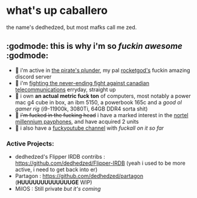 # what's up caballero
the name's dedhedzed, but most mafks call me zed.

## :godmode: this is why i'm so *fuckin awesome* :godmode:

- :metal: i'm active in [the pirate's plunder](https://discord.gg/6hkKQFp6Jd), my pal [rocketgod's](https://github.com/RocketGod-git) fuckin amazing discord server 
- :metal: i'm [fighting the never-ending fight against canadian telecommunications](https://zed.industries) erryday, straight up
- :metal: i own **an actual metric fuck ton** of computers, most notably a power mac g4 cube in box, an ibm 5150, a powerbook 165c and a *good ol gamer rig* (i9-11900k, 3080Ti, 64GB DDR4 sorta shit)
- :metal: ~~i'm fucked in the fucking head~~ i have a marked interest in the [nortel millennium payphones](https://wiki.muc.ccc.de/millennium:start), and have acquired 2 units
- :metal: i also have a [fuckyoutube channel](https://youtube.com/@zed.industries) with *fuckall on it so far*

### Active Projects:
- dedhedzed's Flipper IRDB contribs : https://github.com/dedhedzed/Flipper-IRDB (yeah i used to be more active, i need to get back into er)
- Partagon : https://github.com/dedhedzed/partagon (**HUUUUUUUUUUUUUGE** WIP)
- MilOS : Still private *but it's coming*
